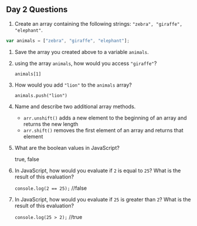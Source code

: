 ## Day 2 Questions

1. Create an array containing the following strings: `"zebra", "giraffe", "elephant"`.

  ```Javascript
  var animals = ["zebra", "giraffe", "elephant"];
  ```

1. Save the array you created above to a variable `animals`.

1. using the array `animals`, how would you access `"giraffe"`?

   `animals[1]`

1. How would you add `"lion"` to the `animals` array?

   `animals.push("lion")`

1. Name and describe two additional array methods.

   * `arr.unshift()` adds a new element to the beginning of an array and returns the new length
   * `arr.shift()` removes the first element of an array and returns that element

1. What are the boolean values in JavaScript?

   true, false

1. In JavaScript, how would you evaluate if `2` is equal to `25`? What is the result of this evaluation?

   `console.log(2 == 25);`
   //false

1. In JavaScript, how would you evaluate if `25` is greater than `2`? What is the result of this evaluation?

   `console.log(25 > 2);`
   //true
